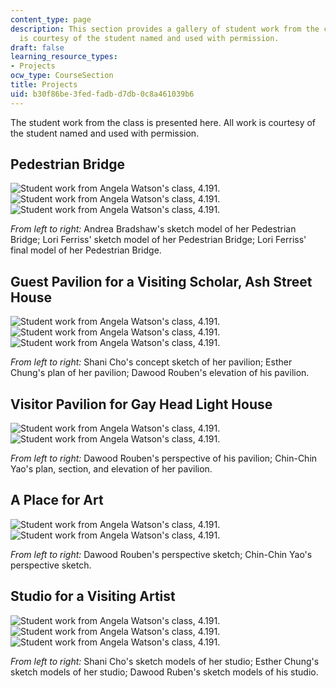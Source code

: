 ```yaml
---
content_type: page
description: This section provides a gallery of student work from the class. All work
  is courtesy of the student named and used with permission.
draft: false
learning_resource_types:
- Projects
ocw_type: CourseSection
title: Projects
uid: b30f86be-3fed-fadb-d7db-0c8a461039b6
---
```

The student work from the class is presented here. All work is courtesy of the student named and used with permission.

## Pedestrian Bridge

![Student work from Angela Watson's class, 4.191.](https://ocw.mit.edu/courses/architecture/4-191-introduction-to-integrated-design-fall-2006/projects/pedestrian-bridge/thumb_Abradshaw.jpg) ![Student work from Angela Watson's class, 4.191.](https://ocw.mit.edu/courses/architecture/4-191-introduction-to-integrated-design-fall-2006/projects/pedestrian-bridge/thumb_Aferris1.jpg) ![Student work from Angela Watson's class, 4.191.](https://ocw.mit.edu/courses/architecture/4-191-introduction-to-integrated-design-fall-2006/projects/pedestrian-bridge/thumb_Aferris2.jpg)

_From left to right:_ Andrea Bradshaw's sketch model of her Pedestrian Bridge; Lori Ferriss' sketch model of her Pedestrian Bridge; Lori Ferriss' final model of her Pedestrian Bridge.

## Guest Pavilion for a Visiting Scholar, Ash Street House

![Student work from Angela Watson's class, 4.191.](https://ocw.mit.edu/courses/architecture/4-191-introduction-to-integrated-design-fall-2006/projects/guest-pavilion-for-a-visiting-scholar-ash-street-house/thumb_Bcho.jpg) ![Student work from Angela Watson's class, 4.191.](https://ocw.mit.edu/courses/architecture/4-191-introduction-to-integrated-design-fall-2006/projects/guest-pavilion-for-a-visiting-scholar-ash-street-house/thumb_Bchung.jpg) ![Student work from Angela Watson's class, 4.191.](https://ocw.mit.edu/courses/architecture/4-191-introduction-to-integrated-design-fall-2006/projects/guest-pavilion-for-a-visiting-scholar-ash-street-house/thumb_Brouben.jpg)

_From left to right:_ Shani Cho's concept sketch of her pavilion; Esther Chung's plan of her pavilion; Dawood Rouben's elevation of his pavilion.

## Visitor Pavilion for Gay Head Light House

![Student work from Angela Watson's class, 4.191.](https://ocw.mit.edu/courses/architecture/4-191-introduction-to-integrated-design-fall-2006/projects/visitor-pavilion-for-gay-head-light-house/thumb_Crouben.jpg) ![Student work from Angela Watson's class, 4.191.](https://ocw.mit.edu/courses/architecture/4-191-introduction-to-integrated-design-fall-2006/projects/visitor-pavilion-for-gay-head-light-house/thumb_Cyao.jpg)

_From left to right:_ Dawood Rouben's perspective of his pavilion; Chin-Chin Yao's plan, section, and elevation of her pavilion.

## A Place for Art

![Student work from Angela Watson's class, 4.191.](https://ocw.mit.edu/courses/architecture/4-191-introduction-to-integrated-design-fall-2006/projects/a-place-for-art/thumb_Drouben.jpg) ![Student work from Angela Watson's class, 4.191.](https://ocw.mit.edu/courses/architecture/4-191-introduction-to-integrated-design-fall-2006/projects/a-place-for-art/thumb_Dyao.jpg)

_From left to right:_ Dawood Rouben's perspective sketch; Chin-Chin Yao's perspective sketch.

## Studio for a Visiting Artist

![Student work from Angela Watson's class, 4.191.](https://ocw.mit.edu/courses/architecture/4-191-introduction-to-integrated-design-fall-2006/projects/studio-for-a-visiting-artist/thumb_Echo.jpg) ![Student work from Angela Watson's class, 4.191.](https://ocw.mit.edu/courses/architecture/4-191-introduction-to-integrated-design-fall-2006/projects/studio-for-a-visiting-artist/thumb_Echung.jpg) ![Student work from Angela Watson's class, 4.191.](https://ocw.mit.edu/courses/architecture/4-191-introduction-to-integrated-design-fall-2006/projects/studio-for-a-visiting-artist/thumb_Erouben.jpg)

_From left to right:_ Shani Cho's sketch models of her studio; Esther Chung's sketch models of her studio; Dawood Ruben's sketch models of his studio.